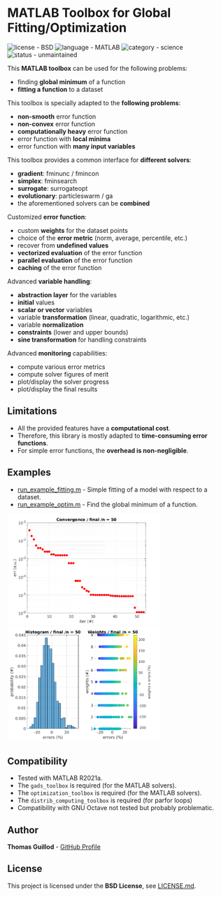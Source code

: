 # MATLAB Toolbox for Global Fitting/Optimization

![license - BSD](https://img.shields.io/badge/license-BSD-green)
![language - MATLAB](https://img.shields.io/badge/language-MATLAB-blue)
![category - science](https://img.shields.io/badge/category-science-lightgrey)
![status - unmaintained](https://img.shields.io/badge/status-unmaintained-red)

This **MATLAB toolbox** can be used for the following problems:
* finding **global minimum** of a function
* **fitting a function** to a dataset

This toolbox is specially adapted to the **following problems**:
* **non-smooth** error function
* **non-convex** error function
* **computationally heavy** error function
* error function with **local minima**
* error function with **many input variables**

This toolbox provides a common interface for **different solvers**:
* **gradient**: fminunc / fmincon
* **simplex**: fminsearch
* **surrogate**: surrogateopt
* **evolutionary**: particleswarm / ga
* the aforementioned solvers can be **combined**

Customized **error function**:
* custom **weights** for the dataset points
* choice of the **error metric** (norm, average, percentile, etc.)
* recover from **undefined values**
* **vectorized evaluation** of the error function
* **parallel evaluation** of the error function
* **caching** of the error function

Advanced **variable handling**:
* **abstraction layer** for the variables
* **initial** values
* **scalar or vector** variables
* variable **transformation** (linear, quadratic, logarithmic, etc.)
* variable **normalization**
* **constraints** (lower and upper bounds)
* **sine transformation** for handling constraints

Advanced **monitoring** capabilities:
* compute various error metrics
* compute solver figures of merit
* plot/display the solver progress
* plot/display the final results

## Limitations

* All the provided features have a **computational cost**.
* Therefore, this library is mostly adapted to **time-consuming error functions**.
* For simple error functions, the **overhead is non-negligible**.

## Examples

* [run_example_fitting.m](run_example_fitting.m) - Simple fitting of a model with respect to a dataset.
* [run_example_optim.m](run_example_optim.m) - Find the global minimum of a function.

<p float="middle">
    <img src="readme_img/convergence.png" width="350">
    <img src="readme_img/histogram.png" width="350">
</p>

## Compatibility

* Tested with MATLAB R2021a.
* The `gads_toolbox` is required (for the MATLAB solvers).
* The `optimization_toolbox` is required (for the MATLAB solvers).
* The `distrib_computing_toolbox` is required (for parfor loops)
* Compatibility with GNU Octave not tested but probably problematic.

## Author

**Thomas Guillod** - [GitHub Profile](https://github.com/otvam)

## License

This project is licensed under the **BSD License**, see [LICENSE.md](LICENSE.md).
